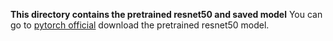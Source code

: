 **This directory contains the pretrained resnet50 and saved model**
You can go to [pytorch official](https://download.pytorch.org/models/resnet50-19c8e357.pth) download the pretrained resnet50 model.
